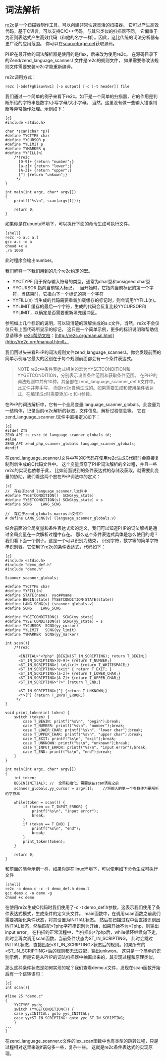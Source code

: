 # 词法解析

[re2c](http://www.re2c.org/)是一个扫描器制作工具，可以创建非常快速灵活的扫描器。
它可以产生高效代码，基于C语言，可以支持C/C++代码。与其它类似的扫描器不同，
它偏重于为正则表达式产生高效代码（和他的名字一样）。因此，这比传统的词法分析器有更广泛的应用范围。
你可以在[sourceforge.net](http://sourceforge.net/projects/re2c/)获取源码。

PHP在最开始的词法解析器是使用的是flex，后来改为使用re2c。
在源码目录下的Zend/zend_language_scanner.l 文件是re2c的规则文件，
如果需要修改该规则文件需要安装re2c才能重新编译。

re2c调用方式：

    re2c [-bdefFghisuvVw1] [-o output] [-c [-t header]] file

我们通过一个简单的例子来看下re2c。如下是一个简单的扫描器，它的作用是判断所给的字符串是数字/小写字母/大小字母。
当然，这里没有做一些输入错误判断等异常操作处理。示例如下：

    [c]
    #include <stdio.h>

    char *scan(char *p){
    #define YYCTYPE char
    #define YYCURSOR p
    #define YYLIMIT p
    #define YYMARKER q
    #define YYFILL(n)
        /*!re2c
          [0-9]+ {return "number";}
          [a-z]+ {return "lower";}
          [A-Z]+ {return "upper";}
          [^] {return "unkown";}
         */
    }

    int main(int argc, char* argv[])
    {
        printf("%s\n", scan(argv[1]));

        return 0;
    }

如果你是在ubuntu环境下，可以执行下面的命令生成可执行文件。

    [shell]
    re2c -o a.c a.l
    gcc a.c -o a
    chmod +x a
    ./a 1000

此时程序会输出number。

我们解释一下我们用到的几个re2c约定的宏。

* YYCTYPE  用于保存输入符号的类型，通常为char型和unsigned char型 
* YYCURSOR 指向当前输入标记， -当开始时，它指向当前标记的第一个字符，当结束时，它指向下一个标记的第一个字符
* YYFILL(n) 当生成的代码需要重新加载缓存的标记时，则会调用YYFILL(n)。
* YYLIMIT 缓存的最后一个字符，生成的代码会反复比较YYCURSOR和YYLIMIT，以确定是否需要重新填充缓冲区。

参照如上几个标识的说明，可以较清楚的理解生成的a.c文件，当然，re2c不会仅仅只有上面代码所显示的标记，
这只是一个简单示例，更多的标识说明和帮助信息请移步 [re2c帮助文档](http://re2c.org/manual.html)：[http://re2c.org/manual.html](http://re2c.org/manual.html)。

我们回过头来看PHP的词法规则文件zend_language_scanner.l。你会发现前面的简单示例与它最大的区别在于每个规则前面都会有一个条件表达式。

>NOTE
re2c中条件表达式相关的宏为YYSETCONDITION和YYGETCONDITION，分别表示设置条件范围和获取条件范围。
在PHP的词法规则中共有10种，其全部在zend_language_scanner_def.h文件中。此文件并非手写，
而是re2c自动生成的。如果需要生成和使用条件表达式，在编译成c时需要添加-c 和-t参数。

在PHP的词法解析中，它有一个全局变量:language_scanner_globals，此变量为一结构体，记录当前re2c解析的状态，文件信息，解析过程信息等。
它在zend_language_scanner.l文件中直接定义如下：

    [c]
	#ifdef ZTS
    ZEND_API ts_rsrc_id language_scanner_globals_id;
    #else
    ZEND_API zend_php_scanner_globals language_scanner_globals;
    #endif

在zend_language_scanner.l文件中写的C代码在使用re2c生成C代码时会直接复制到新生成的C代码文件中。
这个变量贯穿了PHP词法解析的全过程，并且一些re2c的实现也依赖于此，
比如前面说到的条件表达式的存储及获取，就需要此变量的协助，我们看这两个宏在PHP词法中的定义：

    [c]
    //	存在于zend_language_scanner.l文件中
    #define YYGETCONDITION()  SCNG(yy_state)
    #define YYSETCONDITION(s) SCNG(yy_state) = s
    #define SCNG    LANG_SCNG

    //	存在于zend_globals_macros.h文件中
    # define LANG_SCNG(v) (language_scanner_globals.v)

结合前面的全局变量和条件表达式宏的定义，我们可以知道PHP的词法解析是通过全局变量在一次解析过程中存在。
那么这个条件表达式具体是怎么使用的呢？我们看下面一个例子。这是一个可以识别<?php为开始，?>为结束，
识别字符，数字等的简单字符串识别器。它使用了re2c的条件表达式，代码如下：

    [c]
    #include <stdio.h>
    #include "demo_def.h"
    #include "demo.h"

    Scanner scanner_globals;

    #define YYCTYPE char
    #define YYFILL(n) 
    #define STATE(name)  yyc##name
    #define BEGIN(state) YYSETCONDITION(STATE(state))
    #define LANG_SCNG(v) (scanner_globals.v)
    #define SCNG    LANG_SCNG

    #define YYGETCONDITION()  SCNG(yy_state)
    #define YYSETCONDITION(s) SCNG(yy_state) = s
    #define YYCURSOR  SCNG(yy_cursor)
    #define YYLIMIT   SCNG(yy_limit)
    #define YYMARKER  SCNG(yy_marker)

    int scan(){
        /*!re2c

          <INITIAL>"<?php" {BEGIN(ST_IN_SCRIPTING); return T_BEGIN;}
          <ST_IN_SCRIPTING>[0-9]+ {return T_NUMBER;}
          <ST_IN_SCRIPTING>[ \n\t\r]+ {return T_WHITESPACE;}
          <ST_IN_SCRIPTING>"exit" { return T_EXIT; }
          <ST_IN_SCRIPTING>[a-z]+ {return T_LOWER_CHAR;}
          <ST_IN_SCRIPTING>[A-Z]+ {return T_UPPER_CHAR;}
          <ST_IN_SCRIPTING>"?>" {return T_END;}

          <ST_IN_SCRIPTING>[^] {return T_UNKNOWN;}
          <*>[^] {return T_INPUT_ERROR;}
         */
    }

    void print_token(int token) {
        switch (token) {
            case T_BEGIN: printf("%s\n", "begin");break;
            case T_NUMBER: printf("%s\n", "number");break;
            case T_LOWER_CHAR: printf("%s\n", "lower char");break;
            case T_UPPER_CHAR: printf("%s\n", "upper char");break;
            case T_EXIT: printf("%s\n", "exit");break;
            case T_UNKNOWN: printf("%s\n", "unknown");break;
            case T_INPUT_ERROR: printf("%s\n", "input error");break;
            case T_END: printf("%s\n", "end");break;
        }
    }

    int main(int argc, char* argv[])
    {
        int token;
        BEGIN(INITIAL);	//	全局初始化，需要放在scan调用之前
        scanner_globals.yy_cursor = argv[1];	//将输入的第一个参数作为要解析的字符串

        while(token = scan()) {
            if (token == T_INPUT_ERROR) {
                printf("%s\n", "input error");
                break;
            }
            if (token == T_END) {
                printf("%s\n", "end");
                break;
            }
            print_token(token);
        }

        return 0;
    }

和前面的简单示例一样，如果你是在linux环境下，可以使用如下命令生成可执行文件

    [shell]
    re2c -o demo.c -c -t demo_def.h demo.l
    gcc demo.c -o demo -g
    chmod +x demo

在使用re2c生成C代码时我们使用了-c -t demo_def.h参数，这表示我们使用了条件表达式模式，生成条件的定义头文件。
main函数中，在调用scan函数之前我们需要初始化条件状态，将其设置为INITIAL状态。
然后在扫描过程中会直接识别出INITIAL状态，然后匹配<?php字符串识别为开始，如果开始不为<?php，则输出input error。
在扫描的正常流程中，当扫描出<?php后，while循环继续向下走，此时会再次调用scan函数，当前条件状态为ST_IN_SCRIPTING，
此时会跳过INITIAL状态，直接匹配<ST_IN_SCRIPTING>状态后的规则。如果所有的<ST_IN_SCRIPTING>后的规则都无法匹配，输出unkwon。
这只是一个简单的识别示例，但是它是从PHP的词法扫描器中抽离出来的，其实现过程和原理类似。

那么这种条件状态是如何实现的呢？我们查看demo.c文件，发现在scan函数开始后有一个跳转语句：


    [c]
    int scan(){

    #line 25 "demo.c"
    {
        YYCTYPE yych;
        switch (YYGETCONDITION()) {
        case yycINITIAL: goto yyc_INITIAL;
        case yycST_IN_SCRIPTING: goto yyc_ST_IN_SCRIPTING;
        }
    ...
    }

在zend_language_scanner.c文件的lex_scan函数中也有类型的跳转过程，只是过程相对这里来说if语句多一些，复杂一些。
这就是re2c条件表达式的实现原理。


